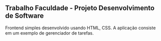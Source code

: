 ## Trabalho Faculdade - Projeto Desenvolvimento de Software


Frontend simples desenvolvido usando HTML, CSS. A aplicação consiste em um
exemplo de gerenciador de tarefas. 


